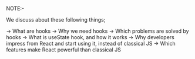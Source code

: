NOTE:-

We discuss about these following things;

-> What are hooks
-> Why we need hooks
-> Which problems are solved by hooks
-> What is useState hook, and how it works
-> Why developers impress from React and start using it, instead of classical JS
-> Which features make React powerful than classical JS
